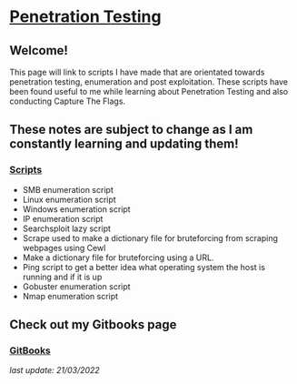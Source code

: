 # [Penetration Testing](https://h1dz.github.io/Pen-Testing/)  


## **Welcome!**
 

This page will link to scripts I have made that are orientated towards penetration testing, enumeration and post exploitation. These scripts have been found useful to me while learning about Penetration Testing and also conducting Capture The Flags. 

## These notes are subject to change as I am constantly learning and updating them!              

### [Scripts](https://github.com/h1dz/Pen-Testing/tree/Scripts) 
- SMB enumeration script
- Linux enumeration script
- Windows enumeration script
- IP enumeration script 
- Searchsploit lazy script  
- Scrape used to make a dictionary file for bruteforcing from scraping webpages using Cewl
- Make a dictionary file for bruteforcing using a URL.
- Ping script to get a better idea what operating system the host is running and if it is up
- Gobuster enumeration script  
- Nmap enumeration script  

## Check out my Gitbooks page 
### [GitBooks](https://github.com/h1dz/Pen-Testing/)  
  
    
   
_last update: 21/03/2022_
